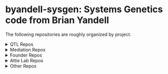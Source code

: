 # byandell-sysgen: Systems Genetics code from Brian Yandell

The following repositories are roughly organized by project.

<details>
<summary>QTL Repos</summary>
<br>
  
| repo | title | type |
| ---- | ----- | ----- |
| `qtl2` |QTL analysis software for high-dimensional data and complex cross designs | [Broman R/qtl2](https://kbroman.org/qtl2/) |
| `qtl` | Branch of Karl Broman's R/qtl | [Broman R/qtl](https://rqtl.org/) |
| `qtl2ggplot` | Extension of R/qtl2plot to ggplot2 | R graphics |
| `qtl2pattern` | Pattern support for R/qtl2 | R analysis |
| `qtl2shiny` | Shiny app for R/qtl2 | R shiny |
| `qtl2hot` | Hot Spot Analysis with Qtl2 | R analysis in devel |
| `qtlbim` | QTL Bayesian Interval Mapping | R analysis |
| `qtlnet` | Infer QTL genetic architecture and causal network for set of correlated traits | R analysis |
| `qtlhot` | QTL hotspot inference | R analysis |
| `qtlbcsft` | Tools for testing QTL BCsFt calculations | R analysis |
| `qtlyeast` | QTL Analysis of Brem Kruglyak Yeast Data | R data |
  
</details>
<details>
<summary>Mediation Repos</summary>
<br>
  
| repo | title | type |
| ---- | ----- | ----- |
| `intermediate` | small R utility for mediation analysis | [Churchill Lab](https://github.com/churchill-lab/intermediate) |
| `qtl2mediate` | Mediation using package qtl2 | R analysis |
| `Tmem68` | Tmem68 mRNA Data example from Chick et al. 2016 | [Churchill Lab](https://github.com/churchill-lab/intermediate) |
| `qtlcmst` | QTL Causal Model Selection Tests | R analysis |
| `CausalMST` | Causal Model Selection Hypothesis Tests | see `intermediate` and `qtl2mediate` |
| `qdg` | QTL Directed Graphs | R analysis defunct? |
  
</details>
<details>
<summary>Founder Repos</summary>
<br>
  
| repo | title | type |
| ---- | ----- | ----- |
| `foundr` | Multiparent Founder Study Tools | R analysis |
| `foundrShiny` | Shiny app tools for foundr package | R shiny |
| `foundrHarmony` | Harmonize data for foundr analysis and visualization | R tidy data |
| `metabr` | Metabolite Data Processing | R analysis |
| `modulr` | Trait Module Creation and Analysis | R analysis |
  
</details>
<details>
<summary>Attie Lab Repos</summary>
<br>
  
| repo | title | type |
| ---- | ----- | ----- |
| `FounderDietStudy` | Founder Diet Study Application | [Attie Lab](https://github.com/AttieLab-Systems-Genetics) |
| `FounderCalciumStudy` | Founder Calcium Study Application | [Attie Lab](https://github.com/AttieLab-Systems-Genetics) |
| `DO_Diet` | DO Diet Study Application | [Attie Lab](https://github.com/AttieLab-Systems-Genetics) |
| `AttieDOv2` | Attie DO 500 Study Application | R tidy data |
  
</details>
<details>
<summary>Other Repos</summary>
<br>
  
| repo | title | type |
| ---- | ----- | ----- |
| `PlantSysGen` | Thailand Plant Systems Genetics Workshop 2017 | R analysis |
| `thailand` | Thailand Plant Systems Genetics Workshop 2017 | HTML presentation |
|||
| `qtl2rmd` | Rmarkdown for qtl2 analyses | R analysis defunct? |
| `qtl2feather` | R/qtl2 package using feather to store genotype probabilities | R analysis defunct? |
| `CCSanger` | Pull Sanger features for CC founder strains | R analysis defunct? |
| `qtl2biome` | R/qtl2 package for microbiome data analysis | R early stages |
| `Rbiodalliance` | R wrapper for biodalliance.org | R analysis defunct? |
| `qtlview` | Utilities to view QTL results on the Web | R graphics defunct? |
